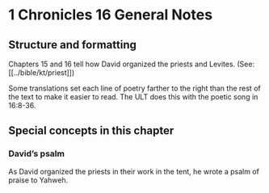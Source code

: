 # 1 Chronicles 16 General Notes
## Structure and formatting

Chapters 15 and 16 tell how David organized the priests and Levites. (See: [[../bible/kt/priest]])

Some translations set each line of poetry farther to the right than the rest of the text to make it easier to read. The ULT does this with the poetic song in 16:8-36.

## Special concepts in this chapter

### David’s psalm
As David organized the priests in their work in the tent, he wrote a psalm of praise to Yahweh.